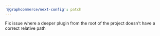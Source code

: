 ```yaml
---
'@graphcommerce/next-config': patch
---
```


Fix issue where a deeper plugin from the root of the project doesn't have a correct relative path
